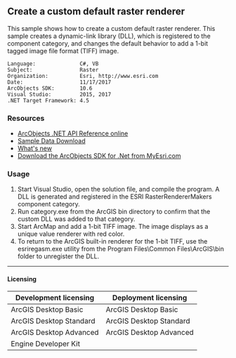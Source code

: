 ## Create a custom default raster renderer

This sample shows how to create a custom default raster renderer. This sample creates a dynamic-link library (DLL), which is registered to the component category, and changes the default behavior to add a 1-bit tagged image file format (TIFF) image.  


<!-- TODO: Fill this section below with metadata about this sample-->
```
Language:              C#, VB
Subject:               Raster
Organization:          Esri, http://www.esri.com
Date:                  11/17/2017
ArcObjects SDK:        10.6
Visual Studio:         2015, 2017
.NET Target Framework: 4.5
```

### Resources

* [ArcObjects .NET API Reference online](http://desktop.arcgis.com/en/arcobjects/latest/net/webframe.htm)  
* [Sample Data Download](../../releases)  
* [What's new](http://desktop.arcgis.com/en/arcobjects/latest/net/webframe.htm#05247c04-bfd9-4e36-ae09-bc6e833c3b14.htm)  
* [Download the ArcObjects SDK for .Net from MyEsri.com](https://my.esri.com/)  

### Usage
1. Start Visual Studio, open the solution file, and compile the program. A DLL is generated and registered in the ESRI RasterRendererMakers component category.  
1. Run category.exe from the ArcGIS bin directory to confirm that the custom DLL was added to that category.  
1. Start ArcMap and add a 1-bit TIFF image. The image displays as a unique value renderer with red color.  
1. To return to the ArcGIS built-in renderer for the 1-bit TIFF, use the esriregasm.exe utility from the Program Files\Common Files\ArcGIS\bin folder to unregister the DLL.   









---------------------------------

#### Licensing  
| Development licensing | Deployment licensing | 
| ------------- | ------------- | 
| ArcGIS Desktop Basic | ArcGIS Desktop Basic |  
| ArcGIS Desktop Standard | ArcGIS Desktop Standard |  
| ArcGIS Desktop Advanced | ArcGIS Desktop Advanced |  
| Engine Developer Kit |  |  


